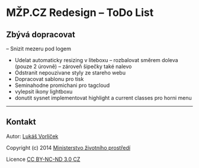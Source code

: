 # MŽP.CZ Redesign – ToDo List

## Zbývá dopracovat



– Snizit mezeru pod logem
- Udelat automaticky resizing v liteboxu
– rozbalovat směrem doleva (pouze 2 úrovně) – zároveň šipečky také nalevo
- Odstranit nepouzivane styly ze stareho webu 
- Dopracovat sablonu pro tisk
- Seminahodne promichani pro tagcloud
- vylepsit ikony lightboxu
- donutit sysnet implementovat highlight a current classes pro horni menu

---

## Kontakt

Autor: [Lukáš Vorlíček](mailto:lukas.vorlicek@codeart.cz)

Copyright (c) 2014 [Ministerstvo životního prostředí](http://www.mzp.cz/)

Licence [CC BY-NC-ND 3.0 CZ](http://creativecommons.org/licenses/by-nc-nd/3.0/cz/)
